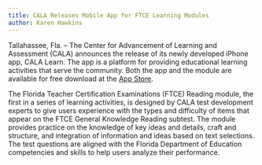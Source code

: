 ```yaml
---
title: CALA Releases Mobile App for FTCE Learning Modules
author: Karen Hawkins
---
```


Tallahassee, Fla. – The Center for Advancement of Learning and Assessment (CALA) announces the release of its newly developed iPhone app, CALA Learn. The app is a platform for providing educational learning activities that serve the community. Both the app and the module are available for free download at the [App Store][app].  

The Florida Teacher Certification Examinations (FTCE) Reading module, the first in a series of learning activities, is designed by CALA test development experts to give users experience with the types and difficulty of items that appear on the FTCE General Knowledge Reading subtest. The module provides practice on the knowledge of key ideas and details, craft and structure, and integration of information and ideas based on text selections. The test questions are aligned with the Florida Department of Education competencies and skills to help users analyze their performance.

[app]: https://itunes.apple.com/us/app/fsu-mobile/id372797911?mt=8
